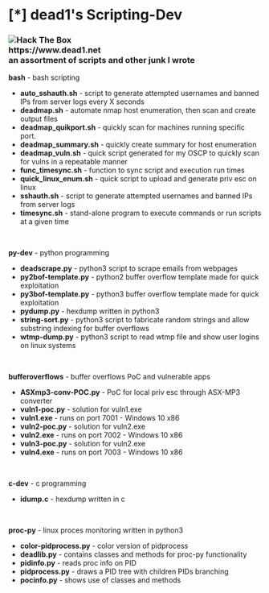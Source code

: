 <h1>[*] dead1's Scripting-Dev</h1>
<h3>
  <img src="http://www.hackthebox.eu/badge/image/205060" alt="Hack The Box"><br>
  https://www.dead1.net<br>
  an assortment of scripts and other junk I wrote<br></h3>

<b>bash</b> - bash scripting<br>
- <B>auto_sshauth.sh</B> - script to generate attempted usernames and banned IPs from server logs every X seconds<br>
- <B>deadmap.sh</B> - automate nmap host enumeration, then scan and create output files<br>
- <B>deadmap_quikport.sh</B> - quickly scan for machines running specific port.<br>
- <B>deadmap_summary.sh</B> - quickly create summary for host enumeration<br>
- <B>deadmap_vuln.sh</B> - quick script generated for my OSCP to quickly scan for vulns in a repeatable manner<br>
- <B>func_timesync.sh</B> - function to sync script and execution run times<br>
- <B>quick_linux_enum.sh</B> - quick script to upload and generate priv esc on linux<br>
- <B>sshauth.sh</B> - script to generate attempted usernames and banned IPs from server logs<br>
- <B>timesync.sh</B> - stand-alone program to execute commands or run scripts at a given time<br>
<br>

<b>py-dev</b> - python programming<br>
- <B>deadscrape.py</B> - python3 script to scrape emails from webpages
- <B>py2bof-template.py</B> - python2 buffer overflow template made for quick exploitation<br>
- <B>py3bof-template.py</B> - python3 buffer overflow template made for quick exploitation<br>
- <B>pydump.py</B> - hexdump written in python3<br>
- <B>string-sort.py</B> - python3 script to fabricate random strings and allow substring indexing for buffer overflows<br>
- <B>wtmp-dump.py</B> - python3 script to read wtmp file and show user logins on linux systems<br>
<br>

<b>bufferoverflows</b> - buffer overflows PoC and vulnerable apps<br>
- <B>ASXmp3-conv-POC.py</B> - PoC for local priv esc through ASX-MP3 converter
- <B>vuln1-poc.py</B> - solution for vuln1.exe
- <B>vuln1.exe</B> - runs on port 7001 - Windows 10 x86
- <B>vuln2-poc.py</B> - solution for vuln2.exe
- <B>vuln2.exe</B> - runs on port 7002 - Windows 10 x86
- <B>vuln3-poc.py</B> - solution for vuln2.exe
- <B>vuln4.exe</B> - runs on port 7003 - Windows 10 x86
<br> 

<b>c-dev</b> - c programming<br>
- <B>idump.c</B> - hexdump written in c<br>
<br>

<B>proc-py</B> - linux proces monitoring written in python3<br>
- <b>color-pidprocess.py</b> - color version of pidprocess<br>
- <b>deadlib.py</b> - contains classes and methods for proc-py functionality<br>
- <b>pidinfo.py</b> - reads proc info on PID<br>
- <b>pidprocess.py</b> - draws a PID tree with children PIDs branching<br>
- <b>pocinfo.py</b> - shows use of classes and methods<br>
<br>
